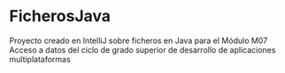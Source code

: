 # FicherosJava
Proyecto creado en IntelliJ sobre ficheros en Java para el Módulo M07 Acceso a datos del ciclo de grado superior de desarrollo de aplicaciones multiplataformas
